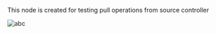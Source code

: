 This node is created for testing pull operations from source controller

![abc](Examples/test21_5ba4a0ddee4d6b20c491d070.jpg)
